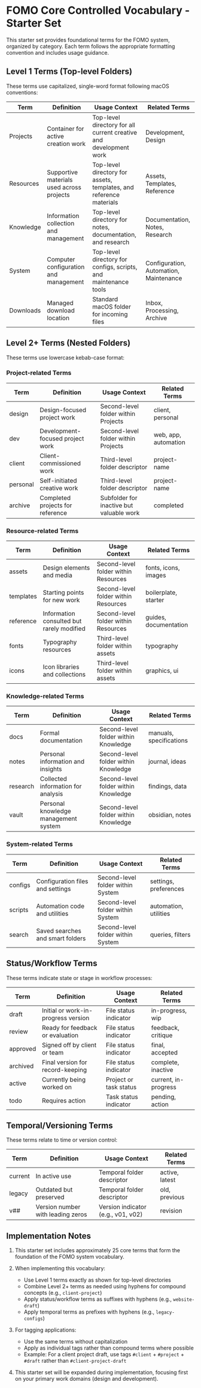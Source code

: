 # FOMO Core Controlled Vocabulary - Starter Set

This starter set provides foundational terms for the FOMO system, organized by category. Each term follows the appropriate formatting convention and includes usage guidance.

## Level 1 Terms (Top-level Folders)

These terms use capitalized, single-word format following macOS conventions:

| Term | Definition | Usage Context | Related Terms |
|------|------------|---------------|--------------|
| Projects | Container for active creation work | Top-level directory for all current creative and development work | Development, Design |
| Resources | Supportive materials used across projects | Top-level directory for assets, templates, and reference materials | Assets, Templates, Reference |
| Knowledge | Information collection and management | Top-level directory for notes, documentation, and research | Documentation, Notes, Research |
| System | Computer configuration and management | Top-level directory for configs, scripts, and maintenance tools | Configuration, Automation, Maintenance |
| Downloads | Managed download location | Standard macOS folder for incoming files | Inbox, Processing, Archive |

## Level 2+ Terms (Nested Folders)

These terms use lowercase kebab-case format:

### Project-related Terms

| Term | Definition | Usage Context | Related Terms |
|------|------------|---------------|--------------|
| design | Design-focused project work | Second-level folder within Projects | client, personal |
| dev | Development-focused project work | Second-level folder within Projects | web, app, automation |
| client | Client-commissioned work | Third-level folder descriptor | project-name |
| personal | Self-initiated creative work | Third-level folder descriptor | project-name |
| archive | Completed projects for reference | Subfolder for inactive but valuable work | completed |

### Resource-related Terms

| Term | Definition | Usage Context | Related Terms |
|------|------------|---------------|--------------|
| assets | Design elements and media | Second-level folder within Resources | fonts, icons, images |
| templates | Starting points for new work | Second-level folder within Resources | boilerplate, starter |
| reference | Information consulted but rarely modified | Second-level folder within Resources | guides, documentation |
| fonts | Typography resources | Third-level folder within assets | typography |
| icons | Icon libraries and collections | Third-level folder within assets | graphics, ui |

### Knowledge-related Terms

| Term | Definition | Usage Context | Related Terms |
|------|------------|---------------|--------------|
| docs | Formal documentation | Second-level folder within Knowledge | manuals, specifications |
| notes | Personal information and insights | Second-level folder within Knowledge | journal, ideas |
| research | Collected information for analysis | Second-level folder within Knowledge | findings, data |
| vault | Personal knowledge management system | Second-level folder within Knowledge | obsidian, notes |

### System-related Terms

| Term | Definition | Usage Context | Related Terms |
|------|------------|---------------|--------------|
| configs | Configuration files and settings | Second-level folder within System | settings, preferences |
| scripts | Automation code and utilities | Second-level folder within System | automation, utilities |
| search | Saved searches and smart folders | Second-level folder within System | queries, filters |

## Status/Workflow Terms

These terms indicate state or stage in workflow processes:

| Term | Definition | Usage Context | Related Terms |
|------|------------|---------------|--------------|
| draft | Initial or work-in-progress version | File status indicator | in-progress, wip |
| review | Ready for feedback or evaluation | File status indicator | feedback, critique |
| approved | Signed off by client or team | File status indicator | final, accepted |
| archived | Final version for record-keeping | File status indicator | complete, inactive |
| active | Currently being worked on | Project or task status | current, in-progress |
| todo | Requires action | Task status indicator | pending, action |

## Temporal/Versioning Terms

These terms relate to time or version control:

| Term | Definition | Usage Context | Related Terms |
|------|------------|---------------|--------------|
| current | In active use | Temporal folder descriptor | active, latest |
| legacy | Outdated but preserved | Temporal folder descriptor | old, previous |
| v## | Version number with leading zeros | Version indicator (e.g., v01, v02) | revision |

## Implementation Notes

1. This starter set includes approximately 25 core terms that form the foundation of the FOMO system vocabulary.

2. When implementing this vocabulary:
   - Use Level 1 terms exactly as shown for top-level directories
   - Combine Level 2+ terms as needed using hyphens for compound concepts (e.g., `client-project`)
   - Apply status/workflow terms as suffixes with hyphens (e.g., `website-draft`)
   - Apply temporal terms as prefixes with hyphens (e.g., `legacy-configs`)

3. For tagging applications:
   - Use the same terms without capitalization
   - Apply as individual tags rather than compound terms where possible
   - Example: For a client project draft, use tags `#client` + `#project` + `#draft` rather than `#client-project-draft`

4. This starter set will be expanded during implementation, focusing first on your primary work domains (design and development).
